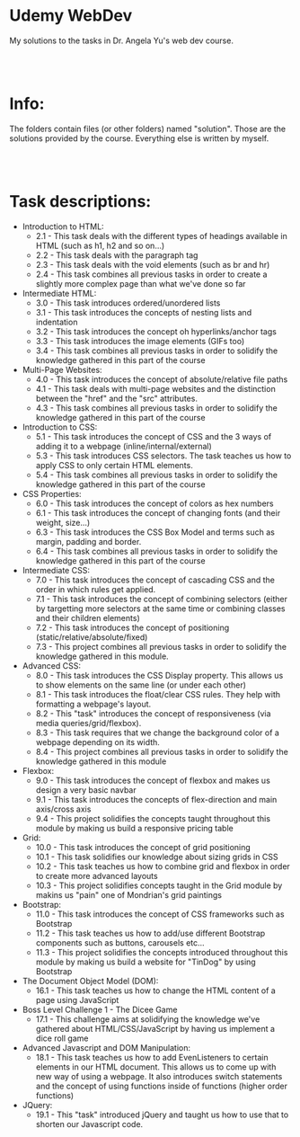 # Udemy WebDev
My solutions to the tasks in Dr. Angela Yu's web dev course. 

<br/>
<br/>

# Info:
The folders contain files (or other folders) named "solution". Those are the solutions provided by the course. Everything else is written by myself.

<br/>
<br/>

# Task descriptions:
- Introduction to HTML:
    - 2.1 - This task deals with the different types of headings available in HTML (such as h1, h2 and so on...)
    - 2.2 - This task deals with the paragraph tag
    - 2.3 - This task deals with the void elements (such as br and hr)
    - 2.4 - This task combines all previous tasks in order to create a slightly more complex page than what we've done so far
- Intermediate HTML:
    - 3.0 - This task introduces ordered/unordered lists
    - 3.1 - This task introduces the concepts of nesting lists and indentation
    - 3.2 - This task introduces the concept oh hyperlinks/anchor tags
    - 3.3 - This task introduces the image elements (GIFs too)
    - 3.4 - This task combines all previous tasks in order to solidify the knowledge gathered in this part of the course
- Multi-Page Websites:
    - 4.0 - This task introduces the concept of absolute/relative file paths
    - 4.1 - This task deals with multi-page websites and the distinction between the "href" and the "src" attributes.
    - 4.3 - This task combines all previous tasks in order to solidify the knowledge gathered in this part of the course 
- Introduction to CSS:
    - 5.1 - This task introduces the concept of CSS and the 3 ways of adding it to a webpage (inline/internal/external)
    - 5.3 - This task introduces CSS selectors. The task teaches us how to apply CSS to only certain HTML elements.
    - 5.4 - This task combines all previous tasks in order to solidify the knowledge gathered in this part of the course
- CSS Properties:
    - 6.0 - This task introduces the concept of colors as hex numbers 
    - 6.1 - This task introduces the concept of changing fonts (and their weight, size...)
    - 6.3 - This task introduces the CSS Box Model and terms such as margin, padding and border.
    - 6.4 - This task combines all previous tasks in order to solidify the knowledge gathered in this part of the course
- Intermediate CSS:
    - 7.0 - This task introduces the concept of cascading CSS and the order in which rules get applied.
    - 7.1 - This task introduces the concept of combining selectors (either by targetting more selectors at the same time or combining classes and their children elements)
    - 7.2 - This task introduces the concept of positioning (static/relative/absolute/fixed)
    - 7.3 - This project combines all previous tasks in order to solidify the knowledge gathered in this module.
- Advanced CSS:
    - 8.0 - This task introduces the CSS Display property. This allows us to show elements on the same line (or under each other)
    - 8.1 - This task introduces the float/clear CSS rules. They help with formatting a webpage's layout.
    - 8.2 - This "task" introduces the concept of responsiveness (via media queries/grid/flexbox).
    - 8.3 - This task requires that we change the background color of a webpage depending on its width.
    - 8.4 - This project combines all previous tasks in order to solidify the knowledge gathered in this module 
- Flexbox:
    - 9.0 - This task introduces the concept of flexbox and makes us design a very basic navbar
    - 9.1 - This task introduces the concepts of flex-direction and main axis/cross axis 
    - 9.4 - This project solidifies the concepts taught throughout this module by making us build a responsive pricing table
- Grid: 
    - 10.0 - This task introduces the concept of grid positioning
    - 10.1 - This task solidifies our knowledge about sizing grids in CSS
    - 10.2 - This task teaches us how to combine grid and flexbox in order to create more advanced layouts
    - 10.3 - This project solidifies concepts taught in the Grid module by makins us "pain" one of Mondrian's grid paintings
- Bootstrap:
    - 11.0 - This task introduces the concept of CSS frameworks such as Bootstrap
    - 11.2 - This task teaches us how to add/use different Bootstrap components such as buttons, carousels etc...
    - 11.3 - This project solidifies the concepts introduced throughout this module by making us build a website for "TinDog" by using Bootstrap
- The Document Object Model (DOM):
    - 16.1 - This task teaches us how to change the HTML content of a page using JavaScript
- Boss Level Challenge 1 - The Dicee Game
    - 17.1 - This challenge aims at solidifying the knowledge we've gathered about HTML/CSS/JavaScript by having us implement a dice roll game
- Advanced Javascript and DOM Manipulation:
    - 18.1 - This task teaches us how to add EvenListeners to certain elements in our HTML document. This allows us to come up with new way of using a webpage. It also introduces switch statements and the concept of using functions inside of functions (higher order functions)
- JQuery:
    - 19.1 - This "task" introduced jQuery and taught us how to use that to shorten our Javascript code.